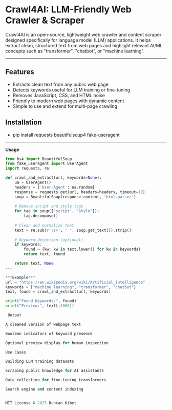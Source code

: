# Crawl4AI: LLM-Friendly Web Crawler & Scraper

Crawl4AI is an open-source, lightweight web crawler and content scraper designed specifically for language model (LLM) applications. It helps extract clean, structured text from web pages and highlight relevant AI/ML concepts such as "transformer", "chatbot", or "machine learning".

---

##  Features

-  Extracts clean text from any public web page
-  Detects keywords useful for LLM training or fine-tuning
-  Removes JavaScript, CSS, and HTML noise
-  Friendly to modern web pages with dynamic content
-  Simple to use and extend for multi-page crawling

## Installation
- pip install requests beautifulsoup4 fake-useragent
---
**Usage**
```python
from bs4 import BeautifulSoup
from fake_useragent import UserAgent
import requests, re

def crawl_and_extract(url, keywords=None):
    ua = UserAgent()
    headers = {'User-Agent': ua.random}
    response = requests.get(url, headers=headers, timeout=10)
    soup = BeautifulSoup(response.content, 'html.parser')
    
    # Remove script and style tags
    for tag in soup(['script', 'style']):
        tag.decompose()
    
    # Clean and normalize text
    text = re.sub(r'\s+', ' ', soup.get_text()).strip()
    
    # Keyword detection (optional)
    if keywords:
        found = {kw: kw in text.lower() for kw in keywords}
        return text, found

    return text, None
---

***Example***
url = "https://en.wikipedia.org/wiki/Artificial_intelligence"
keywords = ["machine learning", "transformer", "chatbot"]
text, found = crawl_and_extract(url, keywords)

print("Found Keywords:", found)
print("Preview:", text[:1000])

 Output

A cleaned version of webpage text

Boolean indicators of keyword presence

Optional preview display for human inspection

Use Cases

Building LLM training datasets

Scraping public knowledge for AI assistants

Data collection for fine-tuning transformers

Search engine and content indexing


MIT License © 2025 Duncan Kibet
